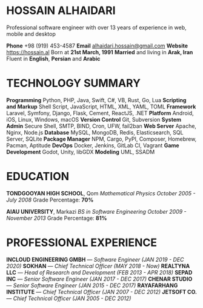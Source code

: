 # HOSSAIN ALHAIDARI
Professional software engineer with over 13 years of experience in web, mobile and desktop

**Phone** +98 (919) 453-4587
**Email** alhaidari.hossain@gmail.com
**Website** https://hossain.al
Born at **21st March, 1991**
**Married** and living in **Arak, Iran**
Fluent in **English**, **Persian** and **Arabic**

# TECHNOLOGY SUMMARY
**Programming** Python, PHP, Java, Swift, C#, VB, Rust, Go, Lua
**Scripting and Markup** Shell Script, JavaScript, HTML, XML, YAML, TOML
**Framework** Laravel, Symfony, Django, Flask, Cement, ReactJS, .NET
**Platform** Android, iOS, Linux, Windows, macOS
**Version Control** Git, Subversion
**System Admin** Secure Shell, SMTP, BIND, Cron, UFW, fail2ban
**Web Server** Apache, Nginx, Node.js
**Database** MySQL, MongoDB, Redis, Elasticsearch, SQL Server, SQLite
**Package Manager** NPM, Cargo, PyPI, Composer, Homebrew, Pacman, Aptitude
**DevOps** Docker, Jenkins, GitLab CI, Vagrant
**Game Development** Godot, Unity, libGDX
**Modeling** UML, SSADM

# EDUCATION
**TONDGOOYAN HIGH SCHOOL**, Qom
*Mathematical Physics*
*October 2005 - July 2008*
Grade Percentage: **70%**

**AIAU UNIVERSITY**, Markazi
*BS in Software Engineering*
*October 2009 - November 2013*
Grade Percentage: **81%**

# PROFESSIONAL EXPERIENCE
**INCLOUD ENGINEERING GMBH** — *Software Engineer (JAN 2019 - DEC 2020)*
**SOKHAN** — *Chief Technical Officer (MAY 2018 - Now)*
**REALTYNA LLC** — *Head of Research and Development (FEB 2013 - APR 2018)*
**SEPAD INC** — *Senior Software Engineer (JAN 2017 - DEC 2017)*
**CHENAR STUDIO** — *Senior Software Engineer (JAN 2015 - DEC 2017)*
**RAYAFARHANG INSTITUTE** — *Chief Technical Officer (JAN 2007 - DEC 2012)*
**JETSOFT CO.** — *Chief Technical Officer (JAN 2005 - DEC 2012)*
